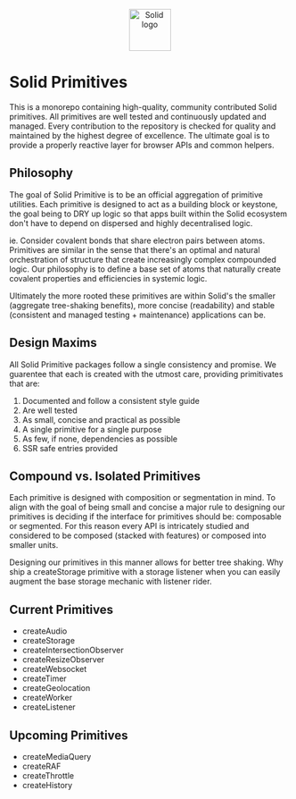 <p align="center">
  <img width="75px" src="https://raw.githubusercontent.com/solidjs/solid-site/dev/src/assets/logo.png" alt="Solid logo">
</p>

# Solid Primitives

This is a monorepo containing high-quality, community contributed Solid primitives. All primitives are well tested and continuously updated and managed. Every contribution to the repository is checked for quality and maintained by the highest degree of excellence. The ultimate goal is to provide a properly reactive layer for browser APIs and common helpers.

## Philosophy

The goal of Solid Primitive is to be an official aggregation of primitive utilities. Each primitive is designed to act as a building block or keystone, the goal being to DRY up logic so that apps built within the Solid ecosystem don't have to depend on dispersed and highly decentralised logic.

ie. Consider covalent bonds that share electron pairs between atoms. Primitives are similar in the sense that there's an optimal and natural orchestration of structure that create increasingly complex compounded logic. Our philosophy is to define a base set of atoms that naturally create covalent properties and efficiencies in systemic logic.

Ultimately the more rooted these primitives are within Solid's the smaller (aggregate tree-shaking benefits), more concise (readability) and stable (consistent and managed testing + maintenance) applications can be.

## Design Maxims

All Solid Primitive packages follow a single consistency and promise. We guarentee that each is created with the utmost care, providing primitivates that are:

1. Documented and follow a consistent style guide
2. Are well tested
3. As small, concise and practical as possible
4. A single primitive for a single purpose
5. As few, if none, dependencies as possible
6. SSR safe entries provided

## Compound vs. Isolated Primitives

Each primitive is designed with composition or segmentation in mind. To align with the goal of being small and concise a major rule to designing our primitives is deciding if the interface for primitives should be: composable or segmented. For this reason every API is intricately studied and considered to be composed (stacked with features) or composed into smaller units.

Designing our primitives in this manner allows for better tree shaking. Why ship a createStorage primitive with a storage listener when you can easily augment the base storage mechanic with listener rider.

## Current Primitives

-   createAudio
-   createStorage
-   createIntersectionObserver
-   createResizeObserver
-   createWebsocket
-   createTimer
-   createGeolocation
-   createWorker
-   createListener

## Upcoming Primitives

-   createMediaQuery
-   createRAF
-   createThrottle
-   createHistory
